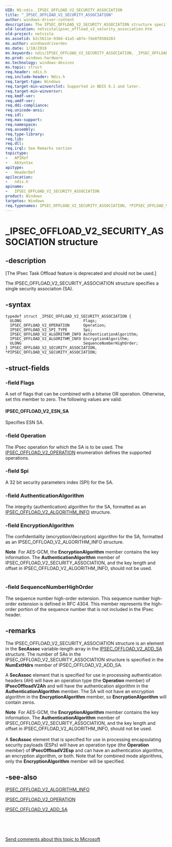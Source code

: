 ```yaml
---
UID: NS:ndis._IPSEC_OFFLOAD_V2_SECURITY_ASSOCIATION
title: "_IPSEC_OFFLOAD_V2_SECURITY_ASSOCIATION"
author: windows-driver-content
description: The IPSEC_OFFLOAD_V2_SECURITY_ASSOCIATION structure specifies a single security association (SA).
old-location: netvista\ipsec_offload_v2_security_association.htm
old-project: netvista
ms.assetid: b2c5611e-930d-41a5-a07e-7de8f8584283
ms.author: windowsdriverdev
ms.date: 1/18/2018
ms.keywords: ndis/IPSEC_OFFLOAD_V2_SECURITY_ASSOCIATION, _IPSEC_OFFLOAD_V2_SECURITY_ASSOCIATION, IPSEC_OFFLOAD_V2_SECURITY_ASSOCIATION, PIPSEC_OFFLOAD_V2_SECURITY_ASSOCIATION, PIPSEC_OFFLOAD_V2_SECURITY_ASSOCIATION structure pointer [Network Drivers Starting with Windows Vista], IPSEC_OFFLOAD_V2_SECURITY_ASSOCIATION structure [Network Drivers Starting with Windows Vista], ndis/PIPSEC_OFFLOAD_V2_SECURITY_ASSOCIATION, *PIPSEC_OFFLOAD_V2_SECURITY_ASSOCIATION, netvista.ipsec_offload_v2_security_association, task_offload_IPsecv2_ref_ccf0a55c-3609-4e15-928a-e46113b96df0.xml
ms.prod: windows-hardware
ms.technology: windows-devices
ms.topic: struct
req.header: ndis.h
req.include-header: Ndis.h
req.target-type: Windows
req.target-min-winverclnt: Supported in NDIS 6.1 and later.
req.target-min-winversvr: 
req.kmdf-ver: 
req.umdf-ver: 
req.ddi-compliance: 
req.unicode-ansi: 
req.idl: 
req.max-support: 
req.namespace: 
req.assembly: 
req.type-library: 
req.lib: 
req.dll: 
req.irql: See Remarks section
topictype:
-	APIRef
-	kbSyntax
apitype:
-	HeaderDef
apilocation:
-	ndis.h
apiname:
-	IPSEC_OFFLOAD_V2_SECURITY_ASSOCIATION
product: Windows
targetos: Windows
req.typenames: IPSEC_OFFLOAD_V2_SECURITY_ASSOCIATION, *PIPSEC_OFFLOAD_V2_SECURITY_ASSOCIATION
---
```


# _IPSEC_OFFLOAD_V2_SECURITY_ASSOCIATION structure


## -description


<p class="CCE_Message">[The IPsec Task Offload feature is deprecated and should not be used.]

The IPSEC_OFFLOAD_V2_SECURITY_ASSOCIATION structure specifies a single security association
  (SA).


## -syntax


````
typedef struct _IPSEC_OFFLOAD_V2_SECURITY_ASSOCIATION {
  ULONG                           Flags;
  IPSEC_OFFLOAD_V2_OPERATION      Operation;
  IPSEC_OFFLOAD_V2_SPI_TYPE       Spi;
  IPSEC_OFFLOAD_V2_ALGORITHM_INFO AuthenticationAlgorithm;
  IPSEC_OFFLOAD_V2_ALGORITHM_INFO EncryptionAlgorithm;
  ULONG                           SequenceNumberHighOrder;
} IPSEC_OFFLOAD_V2_SECURITY_ASSOCIATION, *PIPSEC_OFFLOAD_V2_SECURITY_ASSOCIATION;
````


## -struct-fields




### -field Flags

A set of flags that can be combined with a bitwise OR operation. Otherwise, set this member to
     zero. The following values are valid:
     





#### IPSEC_OFFLOAD_V2_ESN_SA

Specifies ESN SA.


### -field Operation

The IPsec operation for which the SA is to be used. The 
     <a href="..\ndis\ne-ndis-_ipsec_offload_v2_operation.md">
     IPSEC_OFFLOAD_V2_OPERATION</a> enumeration defines the supported operations.


### -field Spi

A 32 bit security parameters index (SPI) for the SA.


### -field AuthenticationAlgorithm

The integrity (authentication) algorithm for the SA, formatted as an 
     <a href="..\ndis\ns-ndis-_ipsec_offload_v2_algorithm_info.md">
     IPSEC_OFFLOAD_V2_ALGORITHM_INFO</a> structure.


### -field EncryptionAlgorithm

The confidentiality (encryption/decryption) algorithm for the SA, formatted as an
     IPSEC_OFFLOAD_V2_ALGORITHM_INFO structure. 
     

<div class="alert"><b>Note</b>  For AES-GCM, the 
     <b>EncryptionAlgorithm</b> member contains the key information. The 
     <b>AuthenticationAlgorithm</b> member of IPSEC_OFFLOAD_V2_SECURITY_ASSOCIATION, and the key length and
     offset in IPSEC_OFFLOAD_V2_ALGORITHM_INFO, should not be used.</div>
<div> </div>

### -field SequenceNumberHighOrder

The sequence number high-order extension. This sequence number high-order extension is defined in
     RFC 4304. This member represents the high-order portion of the sequence number that is not included in
     the IPsec header.


## -remarks



The IPSEC_OFFLOAD_V2_SECURITY_ASSOCIATION structure is an element in the 
    <b>SecAssoc</b> variable-length array in the 
    <a href="..\ndis\ns-ndis-_ipsec_offload_v2_add_sa.md">IPSEC_OFFLOAD_V2_ADD_SA</a> structure.
    The number of SAs in the IPSEC_OFFLOAD_V2_SECURITY_ASSOCIATION structure is specified in the 
    <b>NumExtHdrs</b> member of IPSEC_OFFLOAD_V2_ADD_SA.

A 
    <b>SecAssoc</b> element that is specified for use in processing authentication headers (AH) will have an
    operation type (the 
    <b>Operation</b> member) of 
    <b>IPsecOffloadV2Ah</b> and will have the authentication algorithm in the 
    <b>AuthenticationAlgorithm</b> member. The SA will not have an encryption algorithm in the 
    <b>EncryptionAlgorithm</b> member, so 
    <b>EncryptionAlgorithm</b> will contain zeros.

<div class="alert"><b>Note</b>  For AES-GCM, the 
    <b>EncryptionAlgorithm</b> member contains the key information. The 
    <b>AuthenticationAlgorithm</b> member of IPSEC_OFFLOAD_V2_SECURITY_ASSOCIATION, and the key length and
    offset in IPSEC_OFFLOAD_V2_ALGORITHM_INFO, should not be used.</div>
<div> </div>
A 
    <b>SecAssoc</b> element that is specified for use in processing encapsulating security payloads (ESPs)
    will have an operation type (the 
    <b>Operation</b> member) of 
    <b>IPsecOffloadV2Esp</b> and can have an authentication algorithm, an encryption algorithm, or both. Note
    that for combined mode algorithms, only the 
    <b>EncryptionAlgorithm</b> member will be specified.




## -see-also

<a href="..\ndis\ns-ndis-_ipsec_offload_v2_algorithm_info.md">
   IPSEC_OFFLOAD_V2_ALGORITHM_INFO</a>



<a href="..\ndis\ne-ndis-_ipsec_offload_v2_operation.md">IPSEC_OFFLOAD_V2_OPERATION</a>



<a href="..\ndis\ns-ndis-_ipsec_offload_v2_add_sa.md">IPSEC_OFFLOAD_V2_ADD_SA</a>



 

 

<a href="mailto:wsddocfb@microsoft.com?subject=Documentation%20feedback [netvista\netvista]:%20IPSEC_OFFLOAD_V2_SECURITY_ASSOCIATION structure%20 RELEASE:%20(1/18/2018)&amp;body=%0A%0APRIVACY STATEMENT%0A%0AWe use your feedback to improve the documentation. We don't use your email address for any other purpose, and we'll remove your email address from our system after the issue that you're reporting is fixed. While we're working to fix this issue, we might send you an email message to ask for more info. Later, we might also send you an email message to let you know that we've addressed your feedback.%0A%0AFor more info about Microsoft's privacy policy, see http://privacy.microsoft.com/en-us/default.aspx." title="Send comments about this topic to Microsoft">Send comments about this topic to Microsoft</a>

